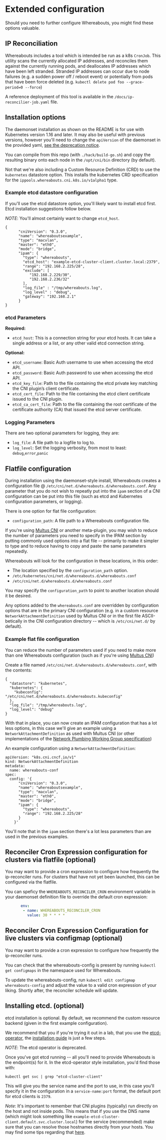 # Extended configuration

Should you need to further configure Whereabouts, you might find these options valuable.

## IP Reconciliation

Whereabouts includes a tool which is intended be run as a k8s `CronJob`. This
utility scans the currently allocated IP addresses, and reconciles them against
the currently running pods, and deallocates IP addresses which have been left
stranded.
Stranded IP addresses can occur due to node failures (e.g. a sudden power off /
reboot event) or potentially from pods that have been force deleted
(e.g. `kubectl delete pod foo --grace-period=0 --force`)

A reference deployment of this tool is available in the
`/docs/ip-reconcilier-job.yaml` file.

## Installation options

The daemonset installation as shown on the README is for use with Kubernetes version 1.16 and later. It may also be useful with previous versions, however you'll need to change the `apiVersion` of the daemonset in the provided yaml, [see the deprecation notice](https://kubernetes.io/blog/2019/07/18/api-deprecations-in-1-16/).

You can compile from this repo (with `./hack/build-go.sh`) and copy the resulting binary onto each node in the `/opt/cni/bin` directory (by default).

Not that we're also including a Custom Resource Definition (CRD) to use the `kubernetes` datastore option. This installs the kubernetes CRD specification for the `ippools.whereabouts.cni.k8s.io/v1alpha1` type.

### Example etcd datastore configuration

If you'll use the etcd datastore option, you'll likely want to install etcd first. Etcd installation suggestions follow below.

*NOTE*: You'll almost certainly want to change `etcd_host`.

```
{
      "cniVersion": "0.3.0",
      "name": "whereaboutsexample",
      "type": "macvlan",
      "master": "eth0",
      "mode": "bridge",
      "ipam": {
        "type": "whereabouts",
        "etcd_host": "example-etcd-cluster-client.cluster.local:2379",
        "range": "192.168.2.225/28",
        "exclude": [
           "192.168.2.229/30",
           "192.168.2.236/32"
        ],
        "log_file" : "/tmp/whereabouts.log",
        "log_level" : "debug",
        "gateway": "192.168.2.1"
      }
}
```


### etcd Parameters

**Required:**
* `etcd_host`: This is a connection string for your etcd hosts. It can take a single address or a list, or any other valid etcd connection string.

**Optional:**
* `etcd_username`: Basic Auth username to use when accessing the etcd API.
* `etcd_password`: Basic Auth password to use when accessing the etcd API.
* `etcd_key_file`: Path to the file containing the etcd private key matching the CNI plugin’s client certificate.
* `etcd_cert_file`: Path to the file containing the etcd client certificate issued to the CNI plugin.
* `etcd_ca_cert_file`: Path to the file containing the root certificate of the certificate authority (CA) that issued the etcd server certificate.

### Logging Parameters

There are two optional parameters for logging, they are:

* `log_file`: A file path to a logfile to log to.
* `log_level`: Set the logging verbosity, from most to least: `debug`,`error`,`panic`

## Flatfile configuration

During installation using the daemonset-style install, Whereabouts creates a configuration file @ `/etc/cni/net.d/whereabouts.d/whereabouts.conf`. Any parameter that you do not wish to repeatly put into the `ipam` section of a CNI configuration can be put into this file (such as etcd and Kubernetes configuration parameters, or logging).

There is one option for flat file configuration:

* `configuration_path`: A file path to a Whereabouts configuration file.

If you're using [Multus CNI](http://multus-cni.io/) or another meta-plugin, you may wish to reduce the number of parameters you need to specify in the IPAM section by putting commonly used options into a flat file -- primarily to make it simpler to type and to reduce having to copy and paste the same parameters repeatedly.

Whereabouts will look for the configuration in these locations, in this order:

* The location specified by the `configuration_path` option.
* `/etc/kubernetes/cni/net.d/whereabouts.d/whereabouts.conf`
* `/etc/cni/net.d/whereabouts.d/whereabouts.conf`

You may specify the `configuration_path` to point to another location should it be desired.

Any options added to the `whereabouts.conf` are overridden by configuration options that are in the primary CNI configuration (e.g. in a custom resource `NetworkAttachmentDefinition` used by Multus CNI or in the first file ASCII-betically in the CNI configuration directory -- which is `/etc/cni/net.d/` by default).


### Example flat file configuration

You can reduce the number of parameters used if you need to make more than one Whereabouts configuration (such as if you're using [Multus CNI](http://multus-cni.io/))

Create a file named `/etc/cni/net.d/whereabouts.d/whereabouts.conf`, with the contents:

```
{
  "datastore": "kubernetes",
  "kubernetes": {
    "kubeconfig": "/etc/cni/net.d/whereabouts.d/whereabouts.kubeconfig"
  },
  "log_file": "/tmp/whereabouts.log",
  "log_level": "debug"
}
```

With that in place, you can now create an IPAM configuration that has a lot less options, in this case we'll give an example using a `NetworkAttachmentDefinition` as used with Multus CNI (or other implementations of the [Network Plumbing Working Group specification](https://github.com/k8snetworkplumbingwg/multi-net-spec))

An example configuration using a `NetworkAttachmentDefinition`:

```
apiVersion: "k8s.cni.cncf.io/v1"
kind: NetworkAttachmentDefinition
metadata:
  name: whereabouts-conf
spec:
  config: '{
      "cniVersion": "0.3.0",
      "name": "whereaboutsexample",
      "type": "macvlan",
      "master": "eth0",
      "mode": "bridge",
      "ipam": {
        "type": "whereabouts",
        "range": "192.168.2.225/28"
      }
    }'
```

You'll note that in the `ipam` section there's a lot less parameters than are used in the previous examples.

## Reconciler Cron Expression configuration for clusters via flatfile (optional)

You may want to provide a cron expression to configure how frequently the ip-reconciler runs. For clusters that have not yet been launched, this can be configured via the flatfile.

You can speficy the `WHEREABOUTS_RECONCILER_CRON` environment variable in your daemonset definition file to override the default cron expression:
```yaml
       env:
        - name: WHEREABOUTS_RECONCILER_CRON
          value: 30 * * * *
```

## Reconciler Cron Expression Configuration for live clusters via configmap (optional)

You may want to provide a cron expression to configure how frequently the ip-reconciler runs.

You can check that the whereabouts-config is present by running `kubectl get configmaps` in the namespace used for Whereabouts.

To update the whereabouts-config, run `kubectl edit configmap whereabouts-config` and adjust the value to a valid cron expression of your liking. Shortly after, the reconciler schedule will update.

## Installing etcd. (optional)

etcd installation is optional. By default, we recommend the custom resource backend (given in the first example configuration).

We recommend that you if you're trying it out in a lab, that you use the [etcd-operator](https://github.com/coreos/etcd-operator), the [installation guide](https://github.com/coreos/etcd-operator/blob/master/doc/user/install_guide.md) is just a few steps. 

*NOTE*: The etcd operator is deprecated.

Once you've got etcd running -- all you'll need to provide Whereabouts is the endpoint(s) for it. In the etcd-operator style installation, you'd find those with:

```
kubectl get svc | grep "etcd-cluster-client"
```

This will give you the service name and the port to use, in this case you'll specify it in the configuration in a `service-name:port` format, the default port for etcd clients is `2379`.

*Note*: It's important to remember that CNI plugins (typically) run directly on the host and not inside pods. This means that if you use the DNS name (which might look something like `example-etcd-cluster-client.default.svc.cluster.local`) for the service (recommended) make sure that you can resolve those hostnames directly from your hosts. You may find some tips regarding that [here](https://blog.heptio.com/configuring-your-linux-host-to-resolve-a-local-kubernetes-clusters-service-urls-a8c7bdb212a7).
